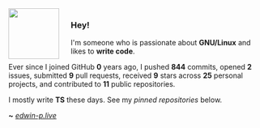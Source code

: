 <img align="left" width="100px" style="padding-right: 20px" src="https://static-00.iconduck.com/assets.00/file-type-angular-icon-1907x2048-tobdkjt1.png">

### Hey!

I'm someone who is passionate about **GNU/Linux** and likes to **write code**.


Ever since I joined GitHub **0** years ago, I pushed **844** commits, opened **2** issues, submitted **9** pull requests, received **9** stars across **25** personal projects, and contributed to **11** public repositories.

I mostly write **TS** these days. See my _pinned repositories_ below.

**~** [_edwin-p.live_](https://edwin-p.live/)
